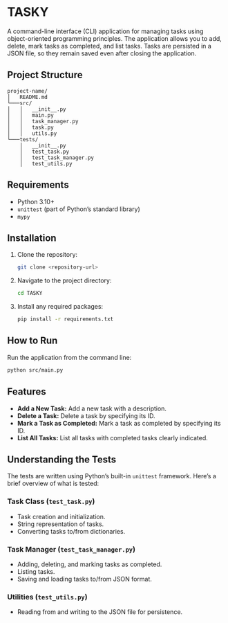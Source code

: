 # TASKY

A command-line interface (CLI) application for managing tasks using object-oriented programming principles. The application allows you to add, delete, mark tasks as completed, and list tasks. Tasks are persisted in a JSON file, so they remain saved even after closing the application.

## Project Structure

```plaintext
project-name/
│   README.md
└───src/
│   │   __init__.py
│   │   main.py
│   │   task_manager.py
│   │   task.py
│   │   utils.py
└───tests/
    │   __init__.py
    │   test_task.py
    │   test_task_manager.py
    │   test_utils.py
```
## Requirements

- Python 3.10+
- `unittest` (part of Python’s standard library)
- `mypy`

## Installation

1. Clone the repository:

    ```bash
    git clone <repository-url>
    ```

2. Navigate to the project directory:

    ```bash
    cd TASKY
    ```

3. Install any required packages:

    ```bash
    pip install -r requirements.txt
    ```

## How to Run

Run the application from the command line:

```bash
python src/main.py
```
## Features

- **Add a New Task:** Add a new task with a description.
- **Delete a Task:** Delete a task by specifying its ID.
- **Mark a Task as Completed:** Mark a task as completed by specifying its ID.
- **List All Tasks:** List all tasks with completed tasks clearly indicated.

## Understanding the Tests

The tests are written using Python’s built-in `unittest` framework. Here’s a brief overview of what is tested:

### Task Class (`test_task.py`)

- Task creation and initialization.
- String representation of tasks.
- Converting tasks to/from dictionaries.

### Task Manager (`test_task_manager.py`)

- Adding, deleting, and marking tasks as completed.
- Listing tasks.
- Saving and loading tasks to/from JSON format.

### Utilities (`test_utils.py`)

- Reading from and writing to the JSON file for persistence.

